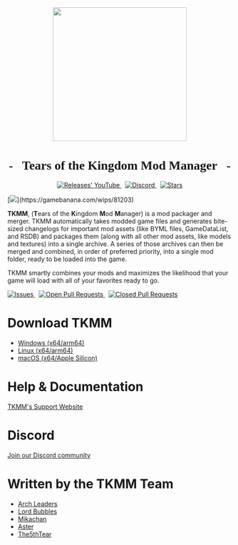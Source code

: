 <div align="center">
  <img src="https://github.com/TKMM-Team/.github/blob/main/resources/Icon-Transparent-1024.png" width="300vh">
  <h1 style="font-family: Fira Sans">- &nbsp; Tears of the Kingdom Mod Manager &nbsp; -</h1>
</div>

<p align="center" style="text-align: center;">
  <a href="https://github.com/TKMM-Team/Tkmm/releases">
    <img src="https://img.shields.io/github/v/tag/TKMM-Team/Tkmm?style=for-the-badge&logoColor=C71B42&color=C71B42&labelColor=2A2C33&logo=github&label=Version" alt="Releases' YouTube"/>
  </a> &nbsp;
  <a href="https://discord.com/invite/3tNUBWQRXv">
    <img src="https://img.shields.io/discord/1179611100183011429?style=for-the-badge&logoColor=3b83c8&color=3b83c8&labelColor=2A2C33&logo=discord&label=discord" alt="Discord"/>
  </a> &nbsp;
  <a href="https://github.com/TKMM-Team/Tkmm">
    <img src="https://img.shields.io/github/stars/TKMM-Team/Tkmm?style=for-the-badge&logoColor=FFCB41&color=FFCB41&labelColor=2A2C33&logo=github" alt="Stars"/>
  </a>
</p>

[![]("https://gamebanana.com/wips/embeddables/81203?type=medium")](https://gamebanana.com/wips/81203)

**TKMM**, (**T**ears of the **K**ingdom **M**od **M**anager) is a mod packager and merger. TKMM automatically takes modded game files and generates bite-sized changelogs for important mod assets (like BYML files, GameDataList, and RSDB) and packages them (along with all other mod assets, like models and textures) into a single archive. A series of those archives can then be merged and combined, in order of preferred priority, into a single mod folder, ready to be loaded into the game.

TKMM smartly combines your mods and maximizes the likelihood that your game will load with all of your favorites ready to go.

<p>
  <a href="https://github.com/TKMM-Team/Tkmm/issues">
    <img src="https://img.shields.io/github/issues/TKMM-Team/Tkmm?logoColor=red&color=red&logo=github&style=flat&labelColor=2A2C33" alt="Issues"/>
  </a> &nbsp;
  <a href="https://github.com/TKMM-Team/Tkmm/pulls">
    <img src="https://img.shields.io/github/issues-pr/TKMM-Team/Tkmm?style=flat&labelColor=2A2C33&logoColor=blue&color=blue&logo=github" alt="Open Pull Requests"/>
  </a> &nbsp;
  <a href="https://github.com/TKMM-Team/Tkmm/pulls">
    <img src="https://img.shields.io/github/issues-pr-closed/TKMM-Team/Tkmm?style=flat&labelColor=2A2C33&logoColor=5751FF&color=5751FF&logo=github" alt="Closed Pull Requests"/>
  </a>
</p>

# Download TKMM

* [Windows (x64/arm64)](https://tkmm-team.github.io/Tkmm-Wiki/downloads/index.html?tabs=windows)
* [Linux (x64/arm64)](https://tkmm-team.github.io/Tkmm-Wiki/downloads/index.html?tabs=linux)
* [macOS (x64/Apple Silicon)](https://tkmm-team.github.io/Tkmm-Wiki/downloads/index.html?tabs=macos)

# Help & Documentation

[TKMM's Support Website](https://tkmm-team.github.io/Tkmm-Wiki/index.html)

# Discord

[Join our Discord community](https://discord.com/invite/3tNUBWQRXv)

# Written by the TKMM Team

* [Arch Leaders](https://github.com/ArchLeaders)
* [Lord Bubbles](https://github.com/MasterBubbles)
* [Mikachan](https://github.com/okmika)
* [Aster](https://github.com/AsteroidPizza39)
* [The5thTear](https://github.com/The5thTear)
